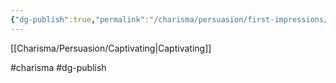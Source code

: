 ```yaml
---
{"dg-publish":true,"permalink":"/charisma/persuasion/first-impressions/"}
---
```


[[Charisma/Persuasion/Captivating\|Captivating]]

#charisma #dg-publish